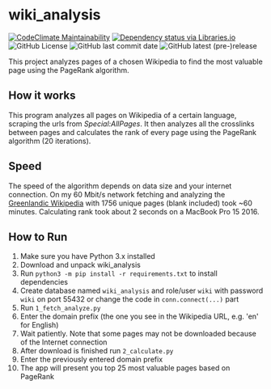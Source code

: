 # wiki_analysis

[![CodeClimate Maintainability](https://img.shields.io/codeclimate/maintainability/NickKaramoff/wiki_analysis.svg)](https://codeclimate.com/github/NickKaramoff/wiki_analysis)
[![Dependency status via Libraries.io](https://img.shields.io/librariesio/github/NickKaramoff/wiki_analysis.svg)](https://libraries.io/github/NickKaramoff/wiki_analysis)  
![GitHub License](https://img.shields.io/github/license/NickKaramoff/wiki_analysis.svg)
![GitHub last commit date](https://img.shields.io/github/last-commit/NickKaramoff/wiki_analysis.svg)
![GitHub latest (pre-)release](https://img.shields.io/github/release-pre/NickKaramoff/wiki_analysis.svg)

This project analyzes pages of a chosen Wikipedia to find the most valuable page
using the PageRank algorithm.

## How it works

This program analyzes all pages on Wikipedia of a certain language, scraping the
urls from _Special:AllPages_. It then analyzes all the crosslinks between pages
and calculates the rank of every page using the PageRank algorithm (20
iterations).

## Speed

The speed of the algorithm depends on data size and your internet connection.
On my 60 Mbit/s network fetching and analyzing the
[Greenlandic Wikipedia](https://kl.wikipedia.org) with 1756 unique pages (blank
included) took ~60 minutes. Calculating rank took about 2 seconds on a MacBook
Pro 15 2016.

## How to Run

1. Make sure you have Python 3.x installed
2. Download and unpack wiki_analysis
3. Run `python3 -m pip install -r requirements.txt` to install dependencies
4. Create database named `wiki_analysis` and role/user `wiki` with password
   `wiki` on port 55432 or change the code in `conn.connect(...)` part
5. Run `1_fetch_analyze.py`
6. Enter the domain prefix (the one you see in the Wikipedia URL, e.g. 'en' for
   English)
7. Wait patiently. Note that some pages may not be downloaded because of the
   Internet connection
8. After download is finished run `2_calculate.py`
9. Enter the previously entered domain prefix
10. The app will present you top 25 most valuable pages based on PageRank
